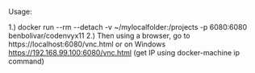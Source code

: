 Usage:

1.) docker run --rm --detach -v ~/mylocalfolder:/projects -p 6080:6080 benbolivar/codenvyx11
2.) Then using a browser, go to https://localhost:6080/vnc.html or on Windows https://192.168.99.100:6080/vnc.html (get IP using docker-machine ip command)
